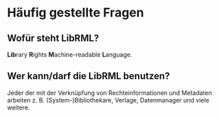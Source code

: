 # Häufig gestellte Fragen

## Wofür steht LibRML?

**Lib**rary **R**ights **M**achine-readable **L**anguage.

## Wer kann/darf die LibRML benutzen?

Jeder der mit der Verknüpfung von Rechteinformationen und Metadaten arbeiten z. B. (System-)Bibliothekare, Verlage, Datenmanager und viele weitere.
